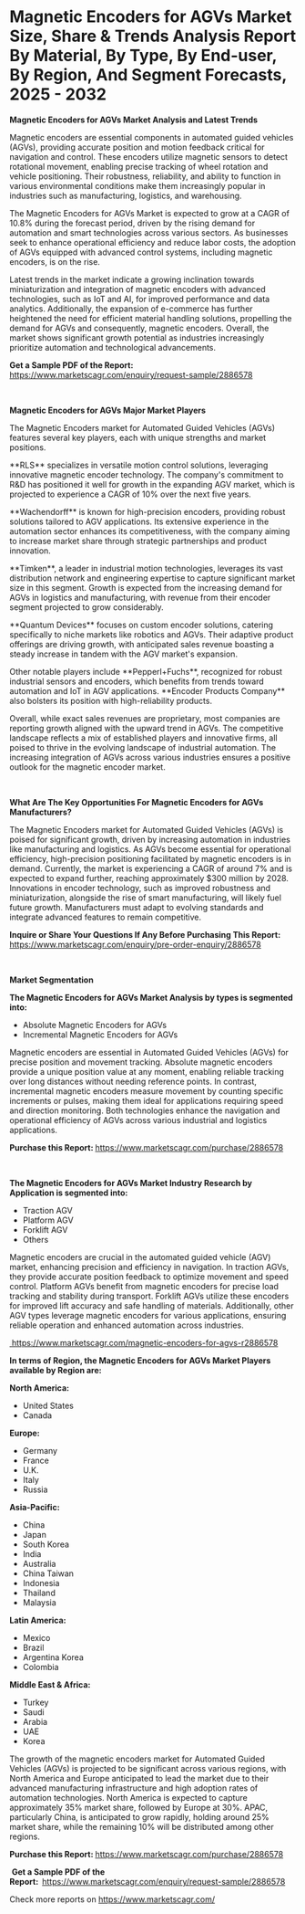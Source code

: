 <p><h1>Magnetic Encoders for AGVs Market Size, Share & Trends Analysis Report By Material, By Type, By End-user, By Region, And Segment Forecasts, 2025 - 2032</h1></p><p><strong>Magnetic Encoders for AGVs Market Analysis and Latest Trends</strong></p>
<p><p>Magnetic encoders are essential components in automated guided vehicles (AGVs), providing accurate position and motion feedback critical for navigation and control. These encoders utilize magnetic sensors to detect rotational movement, enabling precise tracking of wheel rotation and vehicle positioning. Their robustness, reliability, and ability to function in various environmental conditions make them increasingly popular in industries such as manufacturing, logistics, and warehousing.</p><p>The Magnetic Encoders for AGVs Market is expected to grow at a CAGR of 10.8% during the forecast period, driven by the rising demand for automation and smart technologies across various sectors. As businesses seek to enhance operational efficiency and reduce labor costs, the adoption of AGVs equipped with advanced control systems, including magnetic encoders, is on the rise. </p><p>Latest trends in the market indicate a growing inclination towards miniaturization and integration of magnetic encoders with advanced technologies, such as IoT and AI, for improved performance and data analytics. Additionally, the expansion of e-commerce has further heightened the need for efficient material handling solutions, propelling the demand for AGVs and consequently, magnetic encoders. Overall, the market shows significant growth potential as industries increasingly prioritize automation and technological advancements.</p></p>
<p><strong>Get a Sample PDF of the Report:&nbsp;</strong> <a href="https://www.marketscagr.com/enquiry/request-sample/2886578?utm_campaign=2942&utm_medium=2&utm_source=Github&utm_content=ia&utm_term=13032025&utm_id=magnetic-encoders-for-agvs">https://www.marketscagr.com/enquiry/request-sample/2886578</a></p>
<p>&nbsp;</p>
<p><strong>Magnetic Encoders for AGVs Major Market Players</strong></p>
<p><p>The Magnetic Encoders market for Automated Guided Vehicles (AGVs) features several key players, each with unique strengths and market positions. </p><p>**RLS** specializes in versatile motion control solutions, leveraging innovative magnetic encoder technology. The company's commitment to R&D has positioned it well for growth in the expanding AGV market, which is projected to experience a CAGR of 10% over the next five years.</p><p>**Wachendorff** is known for high-precision encoders, providing robust solutions tailored to AGV applications. Its extensive experience in the automation sector enhances its competitiveness, with the company aiming to increase market share through strategic partnerships and product innovation.</p><p>**Timken**, a leader in industrial motion technologies, leverages its vast distribution network and engineering expertise to capture significant market size in this segment. Growth is expected from the increasing demand for AGVs in logistics and manufacturing, with revenue from their encoder segment projected to grow considerably.</p><p>**Quantum Devices** focuses on custom encoder solutions, catering specifically to niche markets like robotics and AGVs. Their adaptive product offerings are driving growth, with anticipated sales revenue boasting a steady increase in tandem with the AGV market's expansion.</p><p>Other notable players include **Pepperl+Fuchs**, recognized for robust industrial sensors and encoders, which benefits from trends toward automation and IoT in AGV applications. **Encoder Products Company** also bolsters its position with high-reliability products.</p><p>Overall, while exact sales revenues are proprietary, most companies are reporting growth aligned with the upward trend in AGVs. The competitive landscape reflects a mix of established players and innovative firms, all poised to thrive in the evolving landscape of industrial automation. The increasing integration of AGVs across various industries ensures a positive outlook for the magnetic encoder market.</p></p>
<p>&nbsp;</p>
<p><strong>What Are The Key Opportunities For Magnetic Encoders for AGVs Manufacturers?</strong></p>
<p><p>The Magnetic Encoders market for Automated Guided Vehicles (AGVs) is poised for significant growth, driven by increasing automation in industries like manufacturing and logistics. As AGVs become essential for operational efficiency, high-precision positioning facilitated by magnetic encoders is in demand. Currently, the market is experiencing a CAGR of around 7% and is expected to expand further, reaching approximately $300 million by 2028. Innovations in encoder technology, such as improved robustness and miniaturization, alongside the rise of smart manufacturing, will likely fuel future growth. Manufacturers must adapt to evolving standards and integrate advanced features to remain competitive.</p></p>
<p><strong>Inquire or Share Your Questions If Any Before Purchasing This Report:</strong> <a href="https://www.marketscagr.com/enquiry/pre-order-enquiry/2886578?utm_campaign=2942&utm_medium=2&utm_source=Github&utm_content=ia&utm_term=13032025&utm_id=magnetic-encoders-for-agvs">https://www.marketscagr.com/enquiry/pre-order-enquiry/2886578</a></p>
<p>&nbsp;</p>
<p><strong>Market Segmentation</strong></p>
<p><strong>The Magnetic Encoders for AGVs Market Analysis by types is segmented into:</strong></p>
<p><ul><li>Absolute Magnetic Encoders for AGVs</li><li>Incremental Magnetic Encoders for AGVs</li></ul></p>
<p><p>Magnetic encoders are essential in Automated Guided Vehicles (AGVs) for precise position and movement tracking. Absolute magnetic encoders provide a unique position value at any moment, enabling reliable tracking over long distances without needing reference points. In contrast, incremental magnetic encoders measure movement by counting specific increments or pulses, making them ideal for applications requiring speed and direction monitoring. Both technologies enhance the navigation and operational efficiency of AGVs across various industrial and logistics applications.</p></p>
<p><strong>Purchase this Report:&nbsp;</strong><a href="https://www.marketscagr.com/purchase/2886578?utm_campaign=2942&utm_medium=2&utm_source=Github&utm_content=ia&utm_term=13032025&utm_id=magnetic-encoders-for-agvs">https://www.marketscagr.com/purchase/2886578</a></p>
<p>&nbsp;</p>
<p><strong>The Magnetic Encoders for AGVs Market Industry Research by Application is segmented into:</strong></p>
<p><ul><li>Traction AGV</li><li>Platform AGV</li><li>Forklift AGV</li><li>Others</li></ul></p>
<p><p>Magnetic encoders are crucial in the automated guided vehicle (AGV) market, enhancing precision and efficiency in navigation. In traction AGVs, they provide accurate position feedback to optimize movement and speed control. Platform AGVs benefit from magnetic encoders for precise load tracking and stability during transport. Forklift AGVs utilize these encoders for improved lift accuracy and safe handling of materials. Additionally, other AGV types leverage magnetic encoders for various applications, ensuring reliable operation and enhanced automation across industries.</p></p>
<p><a href="https://www.marketscagr.com/magnetic-encoders-for-agvs-r2886578?utm_campaign=2942&utm_medium=2&utm_source=Github&utm_content=ia&utm_term=13032025&utm_id=magnetic-encoders-for-agvs">&nbsp;https://www.marketscagr.com/magnetic-encoders-for-agvs-r2886578</a></p>
<p><strong>In terms of Region, the Magnetic Encoders for AGVs Market Players available by Region are:</strong></p>
<p>
    <p> <strong> North America: </strong>
        <ul>
            <li>United States</li>
            <li>Canada</li>
        </ul>
        </p> 
    <p> <strong> Europe: </strong>
        <ul>
            <li>Germany</li>
            <li>France</li>
            <li>U.K.</li>
            <li>Italy</li>
            <li>Russia</li>
        </ul>
        </p> 
    <p> <strong> Asia-Pacific: </strong>
        <ul>
            <li>China</li>
            <li>Japan</li>
            <li>South Korea</li>
            <li>India</li>
            <li>Australia</li>
            <li>China Taiwan</li>
            <li>Indonesia</li>
            <li>Thailand</li>
            <li>Malaysia</li>
        </ul>
        </p> 
    <p> <strong> Latin America: </strong>
        <ul>
            <li>Mexico</li>
            <li>Brazil</li>
            <li>Argentina Korea</li>
            <li>Colombia</li>
        </ul>
        </p> 
    <p> <strong> Middle East & Africa: </strong>
        <ul>
            <li>Turkey</li>
            <li>Saudi</li>
            <li>Arabia</li>
            <li>UAE</li>
            <li>Korea</li>
        </ul>
    </p>
    </p>
<p><p>The growth of the magnetic encoders market for Automated Guided Vehicles (AGVs) is projected to be significant across various regions, with North America and Europe anticipated to lead the market due to their advanced manufacturing infrastructure and high adoption rates of automation technologies. North America is expected to capture approximately 35% market share, followed by Europe at 30%. APAC, particularly China, is anticipated to grow rapidly, holding around 25% market share, while the remaining 10% will be distributed among other regions.</p></p>
<p><strong>Purchase this Report: </strong><a href="https://www.marketscagr.com/purchase/2886578?utm_campaign=2942&utm_medium=2&utm_source=Github&utm_content=ia&utm_term=13032025&utm_id=magnetic-encoders-for-agvs">https://www.marketscagr.com/purchase/2886578</a></p>
<p>&nbsp;<strong>Get a Sample PDF of the Report:&nbsp;&nbsp;</strong><a href="https://www.marketscagr.com/enquiry/request-sample/2886578?utm_campaign=2942&utm_medium=2&utm_source=Github&utm_content=ia&utm_term=13032025&utm_id=magnetic-encoders-for-agvs">https://www.marketscagr.com/enquiry/request-sample/2886578</a></p>
<p><strong></strong></p>
<p>Check more reports on <a href="https://www.marketscagr.com/?utm_campaign=2942&utm_medium=2&utm_source=Github&utm_content=ia&utm_term=13032025&utm_id=magnetic-encoders-for-agvs">https://www.marketscagr.com/</a></p>